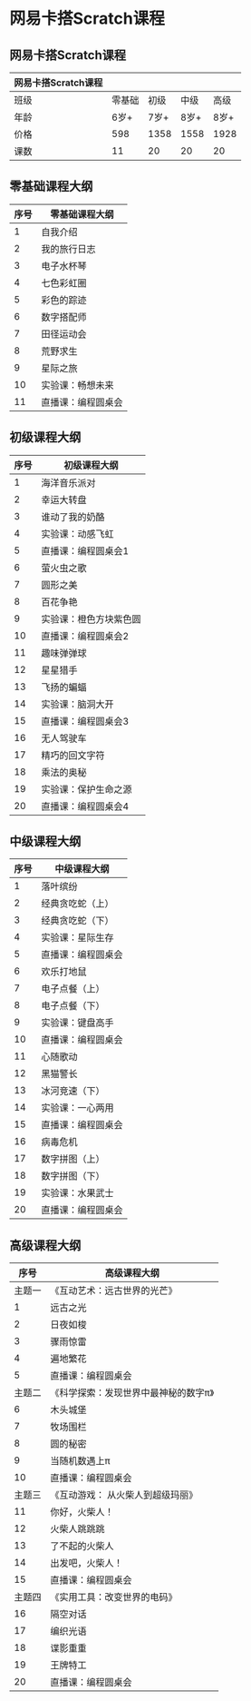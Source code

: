 # 网易卡搭Scratch课程

## 网易卡搭Scratch课程
网易卡搭Scratch课程|||||
-|-|-|-|-
班级|零基础|初级|中级|高级
年龄|6岁+|7岁+|8岁+|8岁+
价格|598|1358|1558|1928
课数|11|20|20|20

## 零基础课程大纲
序号|零基础课程大纲|
-|-
1|自我介绍
2|我的旅行日志
3|电子水杯琴
4|七色彩虹圈
5|彩色的踪迹
6|数字搭配师
7|田径运动会
8|荒野求生
9|星际之旅
10|实验课：畅想未来
11|直播课：编程圆桌会

## 初级课程大纲
序号|初级课程大纲|
-|-
1|海洋音乐派对
2|幸运大转盘
3|谁动了我的奶酪
4|实验课：动感飞虹
5|直播课：编程圆桌会1
6|萤火虫之歌
7|圆形之美
8|百花争艳
9|实验课：橙色方块紫色圆
10|直播课：编程圆桌会2
11|趣味弹弹球
12|星星猎手
13|飞扬的蝙蝠
14|实验课：脑洞大开
15|直播课：编程圆桌会3
16|无人驾驶车
17|精巧的回文字符
18|乘法的奥秘
19|实验课：保护生命之源
20|直播课：编程圆桌会4

## 中级课程大纲
序号|中级课程大纲|
-|-
1|落叶缤纷
2|经典贪吃蛇（上）
3|经典贪吃蛇（下）
4|实验课：星际生存
5|直播课：编程圆桌会
6|欢乐打地鼠
7|电子点餐（上）
8|电子点餐（下）
9|实验课：键盘高手
10|直播课：编程圆桌会
11|心随歌动
12|黑猫警长
13|冰河竞速（下）
14|实验课：一心两用
15|直播课：编程圆桌会
16|病毒危机
17|数字拼图（上）
18|数字拼图（下）
19|实验课：水果武士
20|直播课：编程圆桌会

## 高级课程大纲
序号|高级课程大纲|
-|-
主题一|《互动艺术：远古世界的光芒》
1|远古之光
2|日夜如梭
3|骤雨惊雷
4|遍地繁花
5|直播课：编程圆桌会
主题二|《科学探索：发现世界中最神秘的数字π》
6|木头城堡
7|牧场围栏
8|圆的秘密
9|当随机数遇上π
10|直播课：编程圆桌会
主题三|《互动游戏： 从火柴人到超级玛丽》
11|你好，火柴人！
12|火柴人跳跳跳
13|了不起的火柴人
14|出发吧，火柴人！
15|直播课：编程圆桌会
主题四|《实用工具：改变世界的电码》
16|隔空对话
17|编织光语
18|谍影重重
19|王牌特工
20|直播课：编程圆桌会